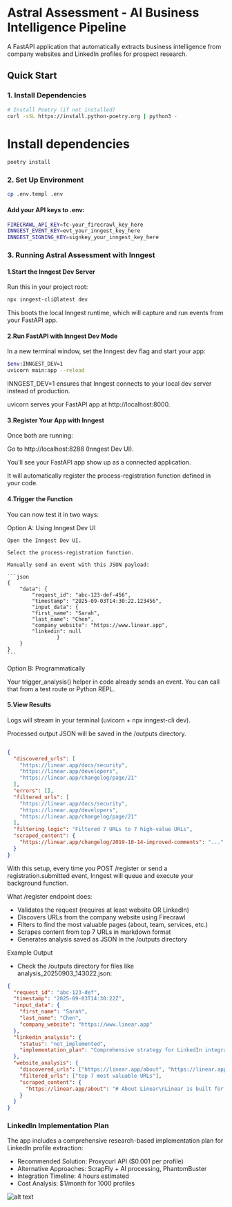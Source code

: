 # Astral Assessment - AI Business Intelligence Pipeline

A FastAPI application that automatically extracts business intelligence from company websites and LinkedIn profiles for prospect research.

## Quick Start

### 1. Install Dependencies

```bash
# Install Poetry (if not installed)
curl -sSL https://install.python-poetry.org | python3 -
```
# Install dependencies
```bash
poetry install
```
### 2. Set Up Environment
```bash
cp .env.templ .env
```
#### Add your API keys to .env:
```bash
FIRECRAWL_API_KEY=fc-your_firecrawl_key_here
INNGEST_EVENT_KEY=evt_your_inngest_key_here
INNGEST_SIGNING_KEY=signkey_your_inngest_key_here
```

### 3. Running Astral Assessment with Inngest

#### 1.Start the Inngest Dev Server
Run this in your project root:

```bash
npx inngest-cli@latest dev
```
This boots the local Inngest runtime, which will capture and run events from your FastAPI app.

#### 2.Run FastAPI with Inngest Dev Mode

In a new terminal window, set the Inngest dev flag and start your app:

```bash
$env:INNGEST_DEV=1
uvicorn main:app --reload
```

INNGEST_DEV=1 ensures that Inngest connects to your local dev server instead of production.

uvicorn serves your FastAPI app at http://localhost:8000.

#### 3.Register Your App with Inngest

Once both are running:

Go to http://localhost:8288
 (Inngest Dev UI).

You’ll see your FastAPI app show up as a connected application.

It will automatically register the process-registration function defined in your code.

#### 4.Trigger the Function

You can now test it in two ways:

Option A: Using Inngest Dev UI

    Open the Inngest Dev UI.

    Select the process-registration function.

    Manually send an event with this JSON payload:

    ```json
    {
        "data": {
            "request_id": "abc-123-def-456",
            "timestamp": "2025-09-03T14:30:22.123456",
            "input_data": {
            "first_name": "Sarah",
            "last_name": "Chen",
            "company_website": "https://www.linear.app",
            "linkedin": null
                    }
        }
    }
    ```

Option B: Programmatically

Your trigger_analysis() helper in code already sends an event. You can call that from a test route or Python REPL.


#### 5.View Results

Logs will stream in your terminal (uvicorn + npx inngest-cli dev).

Processed output JSON will be saved in the /outputs directory.

```json

{
  "discovered_urls": [
    "https://linear.app/docs/security",
    "https://linear.app/developers",
    "https://linear.app/changelog/page/21"
  ],
  "errors": [],
  "filtered_urls": [
    "https://linear.app/docs/security",
    "https://linear.app/developers",
    "https://linear.app/changelog/page/21"
  ],
  "filtering_logic": "Filtered 7 URLs to 7 high-value URLs",
  "scraped_content": {
    "https://linear.app/changelog/2019-10-14-improved-comments": "..."
  }
}
```

With this setup, every time you POST /register or send a registration.submitted event, Inngest will queue and execute your background function.

What /register endpoint does:
- Validates the request (requires at least website OR LinkedIn)
- Discovers URLs from the company website using Firecrawl
- Filters to find the most valuable pages (about, team, services, etc.)
- Scrapes content from top 7 URLs in markdown format
- Generates analysis saved as JSON in the /outputs directory

Example Output
- Check the /outputs directory for files like analysis_20250903_143022.json:

```json
{
  "request_id": "abc-123-def",
  "timestamp": "2025-09-03T14:30:22Z",
  "input_data": {
    "first_name": "Sarah",
    "last_name": "Chen",
    "company_website": "https://www.linear.app"
  },
  "linkedin_analysis": {
    "status": "not_implemented",
    "implementation_plan": "Comprehensive strategy for LinkedIn integration..."
  },
  "website_analysis": {
    "discovered_urls": ["https://linear.app/about", "https://linear.app/team", ...],
    "filtered_urls": ["top 7 most valuable URLs"],
    "scraped_content": {
      "https://linear.app/about": "# About Linear\nLinear is built for speed..."
    }
  }
}
```

### LinkedIn Implementation Plan

The app includes a comprehensive research-based implementation plan for LinkedIn profile extraction:

- Recommended Solution: Proxycurl API ($0.001 per profile)
- Alternative Approaches: ScrapFly + AI processing, PhantomBuster
- Integration Timeline: 4 hours estimated
- Cost Analysis: $1/month for 1000 profiles

![alt text](image.png)

